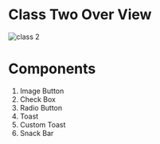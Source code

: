 # Class Two Over View
![class 2](https://user-images.githubusercontent.com/48696824/100158468-6eb27400-2ed6-11eb-9673-501e445ec2f2.jpg)

# Components
01. Image Button
02. Check Box
03. Radio Button
04. Toast
05. Custom Toast
06. Snack Bar

